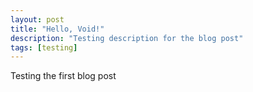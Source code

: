 ```yaml
---
layout: post
title: "Hello, Void!"
description: "Testing description for the blog post"
tags: [testing]
---
```


Testing the first blog post
